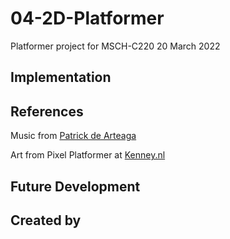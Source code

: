 # 04-2D-Platformer
Platformer project for MSCH-C220
20 March 2022

## Implementation

## References
Music from [Patrick de Arteaga](https://patrickdearteaga.com)

Art from Pixel Platformer at [Kenney.nl](https://kenney.nl/assets/pixel-platformer)

## Future Development

## Created by
